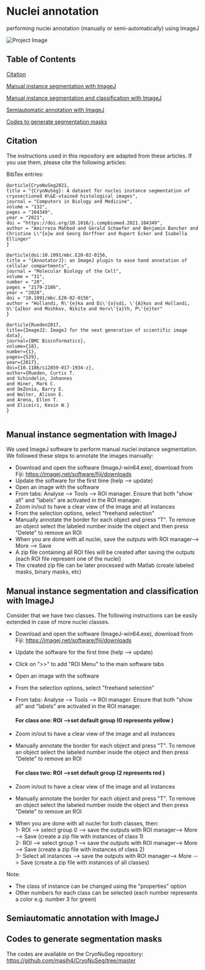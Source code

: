 # Nuclei annotation
performing nuclei annotation (manually or semi-automatically) using ImageJ

![Project Image](https://github.com/masih4/nuclei_annotation/blob/main/figure_1.png)

## Table of Contents 
[Citation](#citation)

[Manual instance segmentation with ImageJ](#manual-instance-segmentation-with-imagej)

[Manual instance segmentation and classification with ImageJ](#manual-instance-segmentation-and-classification-with-imagej)


[Semiautomatic annotation with ImageJ](#semiautomatic-annotation-with-imagej)

[Codes to generate segmentation masks](#codes-to-generate-segmentation-masks)



## Citation
The instructions used in this repository are adapted from these articles. If you use them, please cite the following articles:

BibTex entries:
```
@article{CryoNuSeg2021,
title = "{CryoNuSeg}: A dataset for nuclei instance segmentation of cryosectioned H\&E-stained histological images",
journal = "Computers in Biology and Medicine",
volume = "132",
pages = "104349",
year = "2021",
doi = "https://doi.org/10.1016/j.compbiomed.2021.104349",
author = "Amirreza Mahbod and Gerald Schaefer and Benjamin Bancher and Christine L\"{o}w and Georg Dorffner and Rupert Ecker and Isabella Ellinger"
}
```

```
@article{doi:10.1091/mbc.E20-02-0156,
title = "{AnnotatorJ}: an ImageJ plugin to ease hand annotation of cellular compartments",
journal = "Molecular Biology of the Cell",
volume = "31",
number = "20",
pages = "2179-2186",
year = "2020",
doi = "10.1091/mbc.E20-02-0156",
author = "Hollandi, R\'{e}ka and Di\'{o}sdi, \'{A}kos and Hollandi, G\'{a}bor and Moshkov, Nikita and Horv\'{a}th, P\'{e}ter"
}
```

```
@article{Rueden2017,
title={ImageJ2: ImageJ for the next generation of scientific image data},
journal={BMC Bioinformatics},
volume={18},
number={1},
pages={529},
year={2017},
doi={10.1186/s12859-017-1934-z},
author={Rueden, Curtis T.
and Schindelin, Johannes
and Hiner, Mark C.
and DeZonia, Barry E.
and Walter, Alison E.
and Arena, Ellen T.
and Eliceiri, Kevin W.}
}


```


## Manual instance segmentation with ImageJ
We used ImageJ software to perform manual nuclei instance segmentation. We followed these steps to annotate the images manually:
- Download and open the software (ImageJ-win64.exe), download from Fiji: https://imagej.net/software/fiji/downloads
- Update the software for the first time (help --> update)
- Open an image with the software
- From tabs:  Analyse --> Tools --> ROI manager. Ensure that both "show all" and "labels" are activated in the ROI manager. 
- Zoom in/out to have a clear view of the image and all instances
- From the selection options, select "freehand selection"
- Manually annotate the border for each object and press "T". To remove an object select the labeled number inside the object and then press "Delete" to remove an ROI 
- When you are done with all nuclei, save the outputs with ROI manager--> More --> Save
- A zip file containing all ROI files will be created after saving the outputs (each ROI file represent one of the nuclei)
- The created zip file can be later processed with Matlab (create labeled masks, binary masks, etc)

## Manual instance segmentation and classification with ImageJ
Consider that we have two classes. The following instructions can be easily extended in case of more nuclei classes.
- Download and open the software (ImageJ-win64.exe), download from Fiji: https://imagej.net/software/fiji/downloads
- Update the software for the first time (help --> update)
- Click on ">>" to add "ROI Menu" to the main software tabs
- Open an image with the software
- From the selection options, select "freehand selection"
- From tabs:  Analyse --> Tools --> ROI manager. Ensure that both "show all" and "labels" are activated in the ROI manager.
  
  #### For class one: ROI -->set default group (0 represents yellow )
- Zoom in/out to have a clear view of the image and all instances
- Manually annotate the border for each object and press "T". To remove an object select the labeled number inside the object and then press "Delete" to remove an ROI
  
  #### For class two: ROI -->set default group (2 represents red )
- Zoom in/out to have a clear view of the image and all instances
- Manually annotate the border for each object and press "T". To remove an object select the labeled number inside the object and then press "Delete" to remove an ROI
  
- When you are done with all nuclei for both classes, then:<br>
1- ROI --> select group 0 --> save the outputs with ROI manager--> More --> Save (create a zip file with instances of class 1)<br>
2- ROI --> select group 1 --> save the outputs with ROI manager--> More --> Save (create a zip file with instances of class 2)<br>
3- Select all instances   --> save the outputs with ROI manager--> More --> Save (create a zip file with instances of all classes)

Note: 
- The class of instance can be changed using the "properties" option
- Other numbers for each class can be selected (each number represents a color e.g. number 3 for green)



## Semiautomatic annotation with ImageJ


## Codes to generate segmentation masks
The codes are available on the CryoNuSeg repository: https://github.com/masih4/CryoNuSeg/tree/master 
